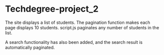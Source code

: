 # Techdegree-project_2
The site displays a list of students. 
The pagination function makes each page displays 10 students. 
script.js paginates any number of students in the list.

A search functionality has also been added, and the search result is automatically paginated.
